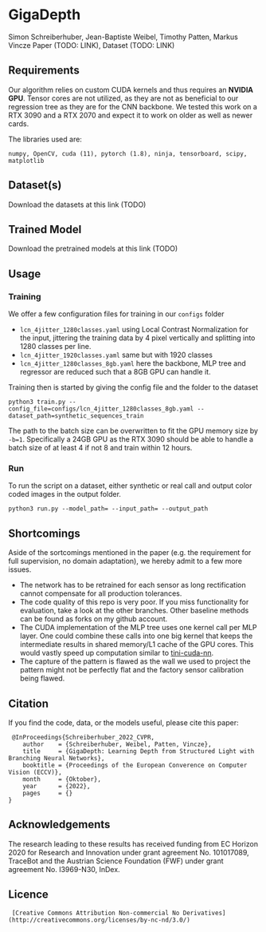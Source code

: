 # GigaDepth
Simon Schreiberhuber, Jean-Baptiste Weibel, Timothy Patten, Markus Vincze
Paper (TODO: LINK), Dataset (TODO: LINK)

## Requirements
Our algorithm relies on custom CUDA kernels and thus requires an **NVIDIA GPU**. 
Tensor cores are not utilized, as they are not as beneficial to our regression tree as they are for the CNN backbone.
We tested this work on a RTX 3090 and a RTX 2070 and expect it to work on older as well as newer cards.

The libraries used are:

`numpy, OpenCV, cuda (11), pytorch (1.8), ninja, tensorboard, scipy, matplotlib`

## Dataset(s)
Download the datasets at this link (TODO)
## Trained Model
Download the pretrained models at this link (TODO)

## Usage
### Training
We offer a few configuration files for training in our `configs` folder
- `lcn_4jitter_1280classes.yaml` using Local Contrast Normalization for the input, 
jittering the training data by 4 pixel vertically and splitting into 1280 classes per line. 
- `lcn_4jitter_1920classes.yaml` same but with 1920 classes
- `lcn_4jitter_1280classes_8gb.yaml` here the backbone, MLP tree and regressor are reduced such that a 8GB GPU 
can handle it.

Training then is started by giving the config file and the folder to the dataset
```
python3 train.py --config_file=configs/lcn_4jitter_1280classes_8gb.yaml --dataset_path=synthetic_sequences_train
```
The path to the batch size can be overwritten to fit the GPU memory size by `-b=1`. Specifically a 24GB GPU as the 
RTX 3090 should be able to handle a batch size of at least 4 if not 8 and train within 12 hours.

### Run
To run the script on a dataset, either synthetic or real call and output color coded images in the output folder.
```
python3 run.py --model_path= --input_path= --output_path
```




## Shortcomings
Aside of the sortcomings mentioned in the paper (e.g. the requirement for full supervision, no domain adaptation), 
we hereby admit to a few more issues.
- The network has to be retrained for each sensor as long rectification cannot compensate for all production tolerances.
- The code quality of this repo is very poor. If you miss functionality for evaluation, 
take a look at the other branches. Other baseline methods can be found as forks on my github account.
- The CUDA implementation of the MLP tree uses one kernel call per MLP layer. 
One could combine these calls into one big kernel that keeps the intermediate results in shared memory/L1 cache 
of the GPU cores. This would vastly speed up computation similar to [tini-cuda-nn](https://github.com/NVlabs/tiny-cuda-nn).
- The capture of the pattern is flawed as the wall we used to project the pattern might not
be perfectly flat and the factory sensor calibration being flawed.
##  Citation

If you find the code, data, or the models useful, please cite this paper:
```
 @InProceedings{Schreiberhuber_2022_CVPR,
    author    = {Schreiberhuber, Weibel, Patten, Vincze},
    title     = {GigaDepth: Learning Depth from Structured Light with Branching Neural Networks},
    booktitle = {Proceedings of the European Converence on Computer Vision (ECCV)},
    month     = {Oktober},
    year      = {2022},
    pages     = {}
}
```
## Acknowledgements 
The research leading to these results has received funding from EC Horizon 2020 for Research and Innovation under grant agreement No. 101017089, TraceBot and the Austrian Science Foundation (FWF) under grant agreement No. I3969-N30, InDex.


## Licence
``` 
 [Creative Commons Attribution Non-commercial No Derivatives](http://creativecommons.org/licenses/by-nc-nd/3.0/)
```